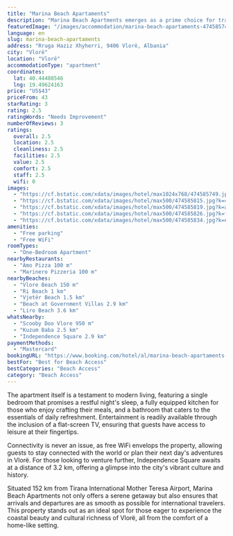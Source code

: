 ```yaml
---
title: "Marina Beach Apartaments"
description: "Marina Beach Apartments emerges as a prime choice for travelers seeking the perfect blend of comfort and convenience in Vlorë."
featuredImage: "/images/accommodation/marina-beach-apartaments-474585749.jpg"
language: en
slug: marina-beach-apartaments
address: "Rruga Haziz Xhyherri, 9406 Vlorë, Albania"
city: "Vlorë"
location: "Vlorë"
accommodationType: "apartment"
coordinates:
  lat: 40.44480546
  lng: 19.49624163
price: "US$43"
priceFrom: 43
starRating: 3
rating: 2.5
ratingWords: "Needs Improvement"
numberOfReviews: 3
ratings:
  overall: 2.5
  location: 2.5
  cleanliness: 2.5
  facilities: 2.5
  value: 2.5
  comfort: 2.5
  staff: 2.5
  wifi: 0
images:
  - "https://cf.bstatic.com/xdata/images/hotel/max1024x768/474585749.jpg?k=5f94b6eec8f43aafb7f9542a18d12c06969a71519c826fd7318b9a985c049ccd&o=&hp=1"
  - "https://cf.bstatic.com/xdata/images/hotel/max500/474585815.jpg?k=4a2a1185973a873f3698ca07c462054221eca99a2a43171174f4c0ac88a2954d&o=&hp=1"
  - "https://cf.bstatic.com/xdata/images/hotel/max500/474585819.jpg?k=aaa74e96535a47ac19cf1582e6a98416e8526cc559713f4ba7e015e4bcae24d7&o=&hp=1"
  - "https://cf.bstatic.com/xdata/images/hotel/max500/474585826.jpg?k=f52e4566870653b24940067280b017507766cc3ad129528a8a80c1a4557ca882&o=&hp=1"
  - "https://cf.bstatic.com/xdata/images/hotel/max500/474585834.jpg?k=ee153b9d98d196c1f5423065d869281fa3f4b9d96c3556e231b942f4cb23beea&o=&hp=1"
amenities:
  - "Free parking"
  - "Free WiFi"
roomTypes:
  - "One-Bedroom Apartment"
nearbyRestaurants:
  - "Amo Pizza 100 m"
  - "Marinero Pizzeria 100 m"
nearbyBeaches:
  - "Vlore Beach 150 m"
  - "Ri Beach 1 km"
  - "Vjetër Beach 1.5 km"
  - "Beach at Government Villas 2.9 km"
  - "Liro Beach 3.6 km"
whatsNearby:
  - "Scooby Doo Vlore 950 m"
  - "Kuzum Baba 2.5 km"
  - "Independence Square 2.9 km"
paymentMethods:
  - "Mastercard"
bookingURL: "https://www.booking.com/hotel/al/marina-beach-apartaments-vlore1.en-gb.html?aid=8035640"
bestFor: "Best for Beach Access"
bestCategories: "Beach Access"
category: "Beach Access"
---
```


The apartment itself is a testament to modern living, featuring a single bedroom that promises a restful night's sleep, a fully equipped kitchen for those who enjoy crafting their meals, and a bathroom that caters to the essentials of daily refreshment. Entertainment is readily available through the inclusion of a flat-screen TV, ensuring that guests have access to leisure at their fingertips.

Connectivity is never an issue, as free WiFi envelops the property, allowing guests to stay connected with the world or plan their next day's adventures in Vlorë. For those looking to venture further, Independence Square awaits at a distance of 3.2 km, offering a glimpse into the city's vibrant culture and history.

Situated 152 km from Tirana International Mother Teresa Airport, Marina Beach Apartments not only offers a serene getaway but also ensures that arrivals and departures are as smooth as possible for international travelers. This property stands out as an ideal spot for those eager to experience the coastal beauty and cultural richness of Vlorë, all from the comfort of a home-like setting.